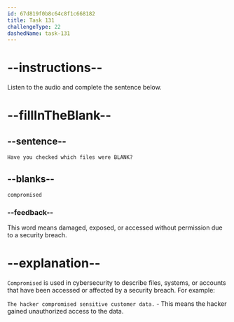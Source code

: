 ```yaml
---
id: 67d819f0b8c64c8f1c668182
title: Task 131
challengeType: 22
dashedName: task-131
---
```


<!-- (audio) Lisa: Have you checked which files were compromised? -->

# --instructions--

Listen to the audio and complete the sentence below.

# --fillInTheBlank--

## --sentence--

`Have you checked which files were BLANK?` 

## --blanks--

`compromised`

### --feedback--

This word means damaged, exposed, or accessed without permission due to a security breach.

# --explanation--

`Compromised` is used in cybersecurity to describe files, systems, or accounts that have been accessed or affected by a security breach. For example:

`The hacker compromised sensitive customer data.` - This means the hacker gained unauthorized access to the data.
